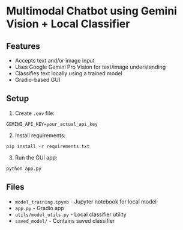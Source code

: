 # Multimodal Chatbot using Gemini Vision + Local Classifier

## Features
- Accepts text and/or image input
- Uses Google Gemini Pro Vision for text/image understanding
- Classifies text locally using a trained model
- Gradio-based GUI

## Setup

1. Create `.env` file:
```
GEMINI_API_KEY=your_actual_api_key
```

2. Install requirements:
```
pip install -r requirements.txt
```

3. Run the GUI app:
```
python app.py
```

## Files
- `model_training.ipynb` - Jupyter notebook for local model
- `app.py` - Gradio app
- `utils/model_utils.py` - Local classifier utility
- `saved_model/` - Contains saved classifier

